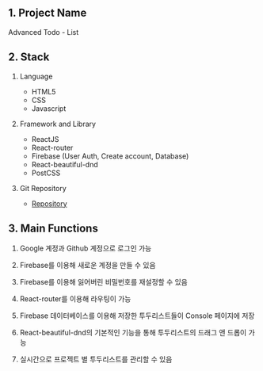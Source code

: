 ## 1. Project Name

Advanced Todo - List

## 2. Stack

1. Language

   - HTML5
   - CSS
   - Javascript

2. Framework and Library

   - ReactJS
   - React-router
   - Firebase (User Auth, Create account, Database)
   - React-beautiful-dnd
   - PostCSS

3. Git Repository
   - [Repository](https://github.com/realgrapejuice/REACT-project-helper)

## 3. Main Functions

1.  Google 계정과 Github 계정으로 로그인 가능

2.  Firebase를 이용해 새로운 계정을 만들 수 있음

3.  Firebase를 이용해 잃어버린 비밀번호를 재설정할 수 있음

4.  React-router를 이용해 라우팅이 가능

5.  Firebase 데이터베이스를 이용해 저장한 투두리스트들이 Console 페이지에 저장

6.  React-beautiful-dnd의 기본적인 기능을 통해 투두리스트의 드래그 앤 드롭이 가능

7.  실시간으로 프로젝트 별 투두리스트를 관리할 수 있음
